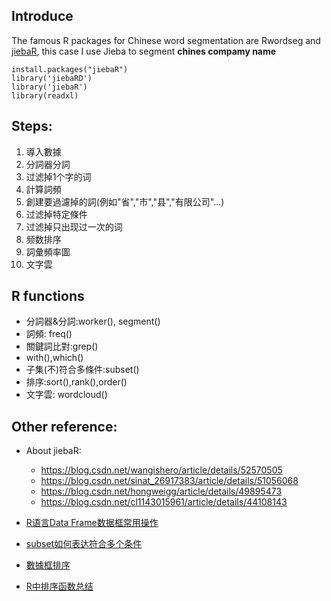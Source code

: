 ## Introduce

The famous R packages for Chinese word segmentation are Rwordseg and [jiebaR](https://github.com/qinwf/jiebaR), this case I use Jieba to segment **chines compamy name**
```
install.packages("jiebaR")
library('jiebaRD')
library('jiebaR')
library(readxl)
```
## Steps:
1. 導入數據
2. 分詞器分詞
3. 过滤掉1个字的词
4. 計算詞頻
5. 創建要過濾掉的詞(例如"省","市","县","有限公司"...)
6. 过滤掉特定條件
7. 过滤掉只出现过一次的词
8. 频数排序
9. 詞彙頻率圖
10. 文字雲

## R functions
- 分詞器&分詞:worker(),  segment()
- 詞頻: freq()
- 關鍵詞比對:grep()
- with(),which()
- 子集(不)符合多條件:subset()
- 排序:sort(),rank(),order()
- 文字雲: wordcloud()

## Other reference:

- About jiebaR:

    - https://blog.csdn.net/wangishero/article/details/52570505
    - https://blog.csdn.net/sinat_26917383/article/details/51056068
    - https://blog.csdn.net/hongweigg/article/details/49895473
    - https://blog.csdn.net/cl1143015961/article/details/44108143
    

- [R语言Data Frame数据框常用操作](https://www.cnblogs.com/studyzy/p/4316118.html)
- [subset如何表达符合多个条件](https://www.douban.com/group/topic/63379757/)
- [數據框排序](https://www.cnblogs.com/emanlee/p/4255898.html)
- [R中排序函数总结](https://blog.csdn.net/kelanj/article/details/80945540)

